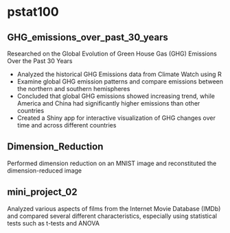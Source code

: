 # pstat100
## GHG_emissions_over_past_30_years
Researched on the Global Evolution of Green House Gas (GHG) Emissions Over the Past 30 Years
-	Analyzed the historical GHG Emissions data from Climate Watch using R
-	Examine global GHG emission patterns and compare emissions between the northern and southern hemispheres
-	Concluded that global GHG emissions showed increasing trend, while America and China had significantly higher emissions than other countries
-	Created a Shiny app for interactive visualization of GHG changes over time and across different countries

## Dimension_Reduction
Performed dimension reduction on an MNIST image and reconstituted the dimension-reduced image

## mini_project_02
Analyzed various aspects of films from the Internet Movie Database (IMDb) and compared several different characteristics, especially using statistical tests such as t-tests and ANOVA
